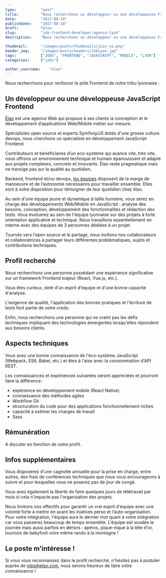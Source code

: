```yaml
---
type:           "post"
title:          "Nous recherchons un développeur ou une développeuse Frontend pour notre agence de Lyon"
date:           "2017-08-18"
publishdate:    "2017-08-18"
draft:          false
slug:           "job-frontend-developer-agence-lyon"
description:    "Nous recherchons un développeur ou une développeuse Frontend pour notre agence de Lyon."

thumbnail:      "/images/posts/thumbnails/join_us.png"
header_img:     "/images/posts/headers/JobLyon.jpg"
tags:           ["JOBS", "FRONTEND", "JAVASCRIPT", "MOBILE", "LYON"]
categories:     ["jobs"]

author_username:    "elao"
---
```


<!--more-->

Nous recherchons pour renforcer le pôle Frontend de notre tribu lyonnaise :

## Un développeur ou une développeuse JavaScript Frontend

[Élao](https://www.elao.com/fr/) est une agence Web qui propose à ses clients la conception et le développement d’applications Web/Mobile métier sur mesure.

Spécialistes open source et experts Symfony/JS dotés d'une grosse culture devops, nous cherchons un spécialiste en développement JavaScript Frontend.

Contributeurs et bénéficiaires d’un eco-système qui avance vite, très vite, nous offrons un environnement technique et humain épanouissant et adapté aux projets complexes, concrets et innovants. Élao reste pragmatique mais ne transige pas sur la qualité au quotidien.

Backend, frontend et/ou devops, [les équipes](https://www.elao.com/fr/la-tribu) disposent de la marge de manoeuvre et de l’autonomie nécessaires pour travailler ensemble. Elles sont à votre disposition pour témoigner de leur quotidien chez élao.

Au sein d'une équipe jeune et dynamique à taille humaine, vous serez en charge des développements Web/Mobile en JavaScript : analyse des besoins, conception, développement des fonctionnalités et rédaction des tests. Vous évoluerez au sein de l'équipe lyonnaise sur des projets à forte orientation applicative et technique. Nous travaillons essentiellement en interne avec des équipes de 3 personnes dédiées à un projet.

Tournés vers l’open source et le partage, nous invitons nos collaborateurs et collaboratrices à partager leurs différentes problématiques, sujets et contributions techniques.

## Profil recherché

Nous recherchons une personne possédant une expérience significative sur un framework Frontend majeur (React, Vue.js, etc.).

Vous êtes curieux, doté d'un esprit d'équipe et d'une bonne capacité d'analyse.

L'exigence de qualité, l'application des bonnes pratiques et l'écriture de tests font partie de votre _credo_.

Enfin, nous recherchons une personne qui ne craint pas les défis techniques impliquant des technologies émergentes lorsqu'elles répondent aux besoins clients.

## Aspects techniques

Vous avez une bonne connaissance de l'éco-système JavaScript (Webpack, ES6, Babel, etc.) et êtes à l'aise avec la consommation d'API REST.

Les connaissances et expériences suivantes seront appréciées et pourront faire la différence :

- expérience en développement mobile (React Native)
- connaissance des méthodes agiles
- Workflow Git
- structuration du code pour des applications fonctionnellement riches
- capacité à estimer les charges de travail
- Sass

## Rémunération

A discuter en fonction de votre profil.

## Infos supplémentaires

Vous disposerez d'une cagnotte annuelle pour la prise en charge, entre autres, des frais de conférences techniques que nous vous encourageons à suivre et pour lesquelles vous ne poserez pas de jour de congé.

Vous avez également la liberté de faire quelques jours de télétravail par mois si cela n'impacte pas l'organisation des projets.

Nous limitons nos effectifs pour garantir un vrai esprit d'équipe avec une volonté forte à mettre en avant les iniatives perso et l’auto-organisation. Pour votre intégration, l'équipe aura le dernier mot quant à votre intégration car vous passerez beaucoup de temps ensemble. L'équipe est soudée la journée mais aussi parfois en dehors : apéros, pique-nique à la tête d'or, tournois de babyfoot voire même rando à la montagne !

## Le poste m'intéresse !

Si vous vous reconnaissez dans le profil recherché, n'hésitez pas à postuler auprès de jobs@elao.com, nous serons heureux de faire votre connaissance !
